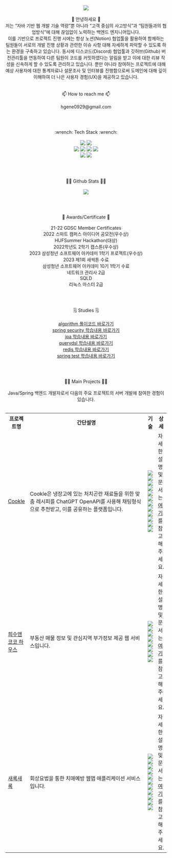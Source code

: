 <div align="center">
  <img src="https://capsule-render.vercel.app/api?type=Waving&color=auto&height=300&section=header&text=Hi!%20there&fontSize=90" />
</div>

</br>

<div align="center"> 👋 안녕하세요 👋</br>
저는 “자바 기반 웹 개발 기술 역량”뿐 아니라 “고객 중심의 사고방식”과 “팀원들과의 협업방식”에 대해 끊임없이 노력하는 백엔드 엔지니어입니다.</br>
이를 기반으로 프로젝트 진행 시에는 항상 노션(Notion) 협업툴을 활용하여 함께하는 팀원들이 서로의 개발 진행 상황과 관련한 이슈 사항 대해 자세하게 파악할 수 있도록 하는 환경을 구축하고 있습니다.
동시에 디스코드(Discord) 협업툴과 깃허브(Github) 버전관리툴을 연동하여 다른 팀원이 코드를 커밋하였다는 알림을 받고 이에 대한 리뷰 작성을 신속하게 할 수 있도록 관리하고 있습니다.
뿐만 아니라 참여하는 프로젝트에 대해 예상 사용자에 대한 통계자료나 설문조사 및 인터뷰를 진행함으로써 도메인에 대해 깊이 이해하여 더 나은 사용자 경험(UX)을 제공하고 있습니다.</br>
</div></br>

</br>

<div align="center"> 📫 How to reach me 📫 </div></br>

<div align="center">
  <span>hgene0929@gmail.com</span>
</div>

</br></br>

<div align="center"> :wrench: Tech Stack :wrench: </div></br>

<div align="center">
  <span><img src="https://img.shields.io/badge/Java-444444?style=for-the-badge&logo=Java&logoColor=orange"></span>
  <span><img src="https://img.shields.io/badge/Spring Framework-444444?style=for-the-badge&logo=Spring&logoColor=#6DB33F"></span></br>
  <span><img src="https://img.shields.io/badge/MySQL-444444?style=for-the-badge&logo=MySQL&logoColor=#4479A1"></span>
  <span><img src="https://img.shields.io/badge/MariaDB-444444?style=for-the-badge&logo=MariaDB&logoColor=#003545"></span>
  <span><img src="https://img.shields.io/badge/Redis-444444?style=for-the-badge&logo=redis&logoColor=#DC382D"></span>
  <span><img src="https://img.shields.io/badge/querydsl-444444?style=for-the-badge&logo=querydsl&logoColor=#6DB33F"></span></br>
  <span><img src="https://img.shields.io/badge/Amazon AWS-444444?style=for-the-badge&logo=amazonaws&logoColor=#232F3E"></span>
  <span><img src="https://img.shields.io/badge/Github Actions-444444?style=for-the-badge&logo=githubactions&logoColor=#2088FF"></span>
</div>

</br></br>

<div align="center"> 👷‍♂️ Github Stats 👷‍♂️ </div></br>

<div align="center">
  <img src="https://github-readme-stats.vercel.app/api?username=hgene0929&show_icons=true">
</div>

</br></br>

<div align="center"> 🥇 Awards/Certificate 🥇 </div></br>

<div align="center">
  <div> 21-22 GDSC Member Certificates</div>
  <div> 2022 스마트 캠퍼스 아이디어 공모전(우수상)</div>
  <div> HUFSummer Hackathon(대상)</div>
  <div> 2022학년도 2학기 캡스톤(우수상) </div>
  <div> 2023 삼성청년 소프트웨어 아카데미 1학기 프로젝트(우수상) </div>
  <div> 2023 제1회 새싹톤 수료 </div>
  <div> 삼성청년 소프트웨어 아카데미 10기 1학기 수료 </div>
  <div> 네트워크 관리사 2급 </div>
  <div> SQLD </div>
  <div> 리눅스 마스터 2급 </div>
</div>

</br></br>

<div align="center"> 🗒️ Studies 🗒️ </div></br>

<div align="center">
  <a href="https://github.com/PragmaticArchive/Algorithm">algorithm 풀이코드 바로가기</a><br>
  <a href="https://github.com/PragmaticArchive/SpringSecurity">spring security 학습내용 바로가기</a><br>
  <a href="https://github.com/PragmaticArchive/JPA">jpa 학습내용 바로가기</a><br>
  <a href="">querydsl 학습내용 바로가기</a><br>
  <a href="https://github.com/PragmaticArchive/Redis">redis 학습내용 바로가기</a><br>
  <a href="">spring test 학습내용 바로가기</a><br>
</div>

</br></br>

<div align="center"> 👷‍♂️ Main Projects 👷‍♂️ </div></br>

<div align="center">
  Java/Spring 백엔드 개발자로서 다음의 주요 프로젝트의 서버 개발에 참여한 경험이 있습니다.</br></br>
  <table>
    <tr>
        <th> 프로젝트명 </th>
        <th> 간단설명 </th>
        <th> 기술 </th>
        <th> 상세 </th>
    </tr>
    <tr>
        <td> <a href="https://github.com/askus-2023"> Cookle </a> </td>
      <td width="500px"> Cookle은 냉장고에 있는 처치곤란 재료들을 위한 맞춤 레시피를 ChatGPT OpenAPI를 사용해 채팅형식으로 추천받고, 이를 공유하는 플랫폼입니다.</td>
        <td>
        <img src="https://img.shields.io/badge/Java-444444?style=for-the-badge&logo=Java&logoColor=yellow">
        <img src="https://img.shields.io/badge/Spring Boot-444444?style=for-the-badge&logo=Spring Boot&logoColor=#6DB33F">
        <img src="https://img.shields.io/badge/Spring Data Jpa-444444?style=for-the-badge&logo=Spring&logoColor=#6DB33F">
        <img src="https://img.shields.io/badge/Spring Security-444444?style=for-the-badge&logo=Spring Security&logoColor=#6DB33F">
        <img src="https://img.shields.io/badge/querydsl-444444?style=for-the-badge&logo=querydsl&logoColor=#6DB33F">
        <img src="https://img.shields.io/badge/MySQL-444444?style=for-the-badge&logo=MySQL&logoColor=##4479A1">
        <img src="https://img.shields.io/badge/Amazon S3-444444?style=for-the-badge&logo=Amazon S3&logoColor=#569A31">
        <img src="https://img.shields.io/badge/Amazon EC2-444444?style=for-the-badge&logo=Amazon EC2&logoColor=#FF9900">
        <img src="https://img.shields.io/badge/Amazon CodeDeploy-444444?style=for-the-badge&logo=Amazon CodeDeploy&logoColor=##2088FF">
        <img src="https://img.shields.io/badge/GitHub Actions-444444?style=for-the-badge&logo=GitHub Actions&logoColor=##2088FF">
        <img src="https://img.shields.io/badge/Redis-444444?style=for-the-badge&logo=redis&logoColor=##2088FF">
        <img src="https://img.shields.io/badge/openai-444444?style=for-the-badge&logo=openai&logoColor=#412991">
        </td>
        <td>
          자세한 설명 및 문서는 <a href="https://github.com/askus-2023"> 여기 </a>를 참고해주세요.</br>
        </td>
    </tr>   
    <tr>
        <td> <a href="https://github.com/avalon-202n"> 희수앤코코 하우스 </a> </td>
      <td width="500px">부동산 매물 정보 및 관심지역 부가정보 제공 웹 서비스입니다.</td>
        <td>
        <img src="https://img.shields.io/badge/Java-444444?style=for-the-badge&logo=Java&logoColor=yellow">
        <img src="https://img.shields.io/badge/Spring Boot-444444?style=for-the-badge&logo=Spring Boot&logoColor=#6DB33F">
        <img src="https://img.shields.io/badge/Spring Data Jpa-444444?style=for-the-badge&logo=Spring&logoColor=#6DB33F">
        <img src="https://img.shields.io/badge/Spring Security-444444?style=for-the-badge&logo=Spring Security&logoColor=#6DB33F">
        <img src="https://img.shields.io/badge/DB2-444444?style=for-the-badge&logo=MYSQL&logoColor=##4479A1">
        <img src="https://img.shields.io/badge/Javascript-444444?style=for-the-badge&logo=Javascript&logoColor=##2088FF">
        <img src="https://img.shields.io/badge/Vue.js-444444?style=for-the-badge&logo=Vue.js&logoColor=##2088FF">
        <img src="https://img.shields.io/badge/Redis-444444?style=for-the-badge&logo=redis&logoColor=##2088FF">
        </td>
        <td>
          자세한 설명 및 문서는 <a href="https://github.com/hgene0929/heesu_and_coco_house"> 여기 </a>를 참고해주세요.</br>
        </td>
    </tr>
    <tr>
        <td> <a href="https://github.com/pika-2023"> 새록새록 </a> </td>
      <td width="500px">회상요법을 통한 치매예방 웹앱 애플리케이션 서비스입니다.</td>
        <td>
        <img src="https://img.shields.io/badge/Java-444444?style=for-the-badge&logo=Java&logoColor=yellow">
        <img src="https://img.shields.io/badge/Spring Boot-444444?style=for-the-badge&logo=Spring Boot&logoColor=#6DB33F">
        <img src="https://img.shields.io/badge/Spring Data Jpa-444444?style=for-the-badge&logo=Spring&logoColor=#6DB33F">
        <img src="https://img.shields.io/badge/Spring Security-444444?style=for-the-badge&logo=Spring Security&logoColor=#6DB33F">
        <img src="https://img.shields.io/badge/MySQL-444444?style=for-the-badge&logo=MySQL&logoColor=##4479A1">
        <img src="https://img.shields.io/badge/Amazon S3-444444?style=for-the-badge&logo=Amazon S3&logoColor=#569A31">
        <img src="https://img.shields.io/badge/Amazon EC2-444444?style=for-the-badge&logo=Amazon EC2&logoColor=#FF9900">
        <img src="https://img.shields.io/badge/Amazon CodeDeploy-444444?style=for-the-badge&logo=Amazon CodeDeploy&logoColor=##2088FF">
        <img src="https://img.shields.io/badge/GitHub Actions-444444?style=for-the-badge&logo=GitHub Actions&logoColor=##2088FF">
        <img src="https://img.shields.io/badge/Redis-444444?style=for-the-badge&logo=redis&logoColor=##2088FF">
        <img src="https://img.shields.io/badge/openai-444444?style=for-the-badge&logo=openai&logoColor=#412991">
        </td>
        <td>
          자세한 설명 및 문서는 <a href="https://github.com/pika-2023"> 여기 </a>를 참고해주세요.</br>
        </td>
    </tr>
</table>

</div>

<!--
**hgene0929/hgene0929** is a ✨ _special_ ✨ repository because its `README.md` (this file) appears on your GitHub profile.

Here are some ideas to get you started:

- 🔭 I’m currently working on ...
- 🌱 I’m currently learning ...
- 👯 I’m looking to collaborate on ...
- 🤔 I’m looking for help with ...
- 💬 Ask me about ...
- 📫 How to reach me: ...
- 😄 Pronouns: ...
- ⚡ Fun fact: ...
-->
